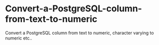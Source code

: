 # Convert-a-PostgreSQL-column-from-text-to-numeric
Convert a PostgreSQL column from text to numeric, character varying to numeric etc..
